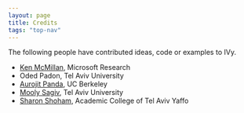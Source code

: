 ```yaml
---
layout: page
title: Credits
tags: "top-nav"
---
```


The following people have contributed ideas, code or examples to IVy.

* [Ken McMillan](http://kenmcmil.com), Microsoft Research
* Oded Padon, Tel Aviv University
* [Aurojit Panda](https://www.eecs.berkeley.edu/~apanda/), UC Berkeley
* [Mooly Sagiv](https://www.cs.tau.ac.il/~msagiv/), Tel Aviv University
* [Sharon Shoham](http://www2.mta.ac.il/~sharon.shoham/), Academic College of Tel Aviv Yaffo

